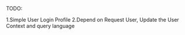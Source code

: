TODO: 

1.Simple User Login Profile
2.Depend on Request User, Update the User Context and query language

